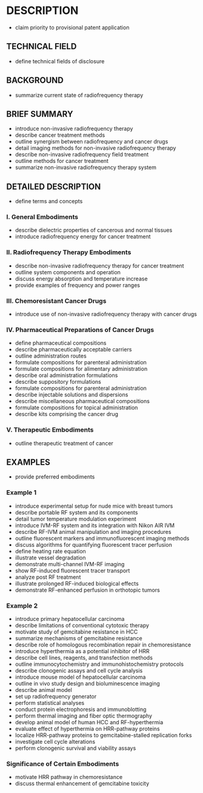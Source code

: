 # DESCRIPTION

- claim priority to provisional patent application

## TECHNICAL FIELD

- define technical fields of disclosure

## BACKGROUND

- summarize current state of radiofrequency therapy

## BRIEF SUMMARY

- introduce non-invasive radiofrequency therapy
- describe cancer treatment methods
- outline synergism between radiofrequency and cancer drugs
- detail imaging methods for non-invasive radiofrequency therapy
- describe non-invasive radiofrequency field treatment
- outline methods for cancer treatment
- summarize non-invasive radiofrequency therapy system

## DETAILED DESCRIPTION

- define terms and concepts

### I. General Embodiments

- describe dielectric properties of cancerous and normal tissues
- introduce radiofrequency energy for cancer treatment

### II. Radiofrequency Therapy Embodiments

- describe non-invasive radiofrequency therapy for cancer treatment
- outline system components and operation
- discuss energy absorption and temperature increase
- provide examples of frequency and power ranges

### III. Chemoresistant Cancer Drugs

- introduce use of non-invasive radiofrequency therapy with cancer drugs

### IV. Pharmaceutical Preparations of Cancer Drugs

- define pharmaceutical compositions
- describe pharmaceutically acceptable carriers
- outline administration routes
- formulate compositions for parenteral administration
- formulate compositions for alimentary administration
- describe oral administration formulations
- describe suppository formulations
- formulate compositions for parenteral administration
- describe injectable solutions and dispersions
- describe miscellaneous pharmaceutical compositions
- formulate compositions for topical administration
- describe kits comprising the cancer drug

### V. Therapeutic Embodiments

- outline therapeutic treatment of cancer

## EXAMPLES

- provide preferred embodiments

### Example 1

- introduce experimental setup for nude mice with breast tumors
- describe portable RF system and its components
- detail tumor temperature modulation experiment
- introduce IVM-RF system and its integration with Nikon AIR IVM
- describe RF-IVM animal manipulation and imaging procedures
- outline fluorescent markers and immunofluorescent imaging methods
- discuss algorithms for quantifying fluorescent tracer perfusion
- define heating rate equation
- illustrate vessel degradation
- demonstrate multi-channel IVM-RF imaging
- show RF-induced fluorescent tracer transport
- analyze post RF treatment
- illustrate prolonged RF-induced biological effects
- demonstrate RF-enhanced perfusion in orthotopic tumors

### Example 2

- introduce primary hepatocellular carcinoma
- describe limitations of conventional cytotoxic therapy
- motivate study of gemcitabine resistance in HCC
- summarize mechanisms of gemcitabine resistance
- describe role of homologous recombination repair in chemoresistance
- introduce hyperthermia as a potential inhibitor of HRR
- describe cell lines, reagents, and transfection methods
- outline immunocytochemistry and immunohistochemistry protocols
- describe clonogenic assays and cell cycle analysis
- introduce mouse model of hepatocellular carcinoma
- outline in vivo study design and bioluminescence imaging
- describe animal model
- set up radiofrequency generator
- perform statistical analyses
- conduct protein electrophoresis and immunoblotting
- perform thermal imaging and fiber optic thermography
- develop animal model of human HCC and RF-hyperthermia
- evaluate effect of hyperthermia on HRR-pathway proteins
- localize HRR-pathway proteins to gemcitabine-stalled replication forks
- investigate cell cycle alterations
- perform clonogenic survival and viability assays

### Significance of Certain Embodiments

- motivate HRR pathway in chemoresistance
- discuss thermal enhancement of gemcitabine toxicity

